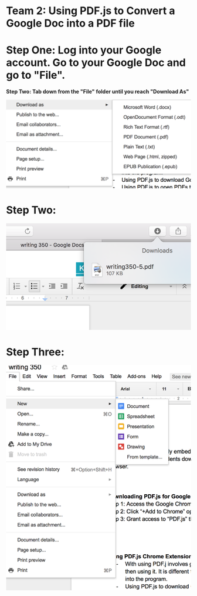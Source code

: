 <b>
<h1>
Team 2: Using PDF.js to Convert a Google Doc into a PDF file
</h1>

<h1>
Step One: Log into your Google account. Go to your Google Doc and go to "File". 
</h1>

<h>
Step Two: Tab down from the "File" folder until you reach "Download As"
</h1> 

</b>

![picture](assets/picture11.png)

<h1>
Step Two: 
</h1>

![picture](assets/picture3.png)

<h1>
Step Three: 
</h1>

![picture](assets/picture5.png)

